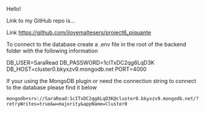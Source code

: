 Hello!

Link to my GitHub repo is...

Link https://github.com/ilovemaltesers/project6_piquante

To connect to the database
create a .env file in the root of the backend folder with the following information

DB_USER=SaraRead
DB_PASSWORD=1cITxDC2qg6LqD3K
DB_HOST=cluster0.bkyxzv9.mongodb.net
PORT=4000

If your using the MongoDB plugin or need the connection string to connect to the database please find it below

`mongodb+srv://SaraRead:1cITxDC2qg6LqD3K@cluster0.bkyxzv9.mongodb.net/?retryWrites=true&w=majority&appName=Cluster0`
